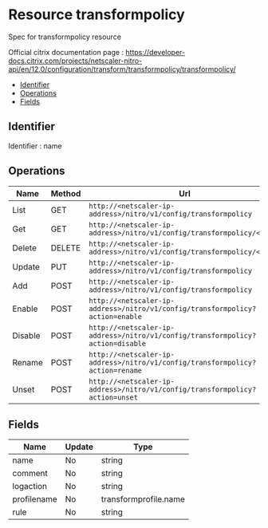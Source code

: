 # Resource transformpolicy

Spec for transformpolicy resource

Official citrix documentation page : https://developer-docs.citrix.com/projects/netscaler-nitro-api/en/12.0/configuration/transform/transformpolicy/transformpolicy/

- [Identifier](#identifier)
- [Operations](#operations)
- [Fields](#fields)

## Identifier

Identifier : name

## Operations

| Name | Method | Url |
|----|----|----|
| List | GET | `http://<netscaler-ip-address>/nitro/v1/config/transformpolicy` |
| Get | GET | `http://<netscaler-ip-address>/nitro/v1/config/transformpolicy/<name>` |
| Delete | DELETE | `http://<netscaler-ip-address>/nitro/v1/config/transformpolicy/<name>` |
| Update | PUT | `http://<netscaler-ip-address>/nitro/v1/config/transformpolicy` |
| Add | POST | `http://<netscaler-ip-address>/nitro/v1/config/transformpolicy` |
| Enable | POST | `http://<netscaler-ip-address>/nitro/v1/config/transformpolicy?action=enable` |
| Disable | POST | `http://<netscaler-ip-address>/nitro/v1/config/transformpolicy?action=disable` |
| Rename | POST | `http://<netscaler-ip-address>/nitro/v1/config/transformpolicy?action=rename` |
| Unset | POST | `http://<netscaler-ip-address>/nitro/v1/config/transformpolicy?action=unset` |

## Fields

| Name | Update | Type |
|----|----|----|
| name | No | string |
| comment | No | string |
| logaction | No | string |
| profilename | No | transformprofile.name |
| rule | No | string |

